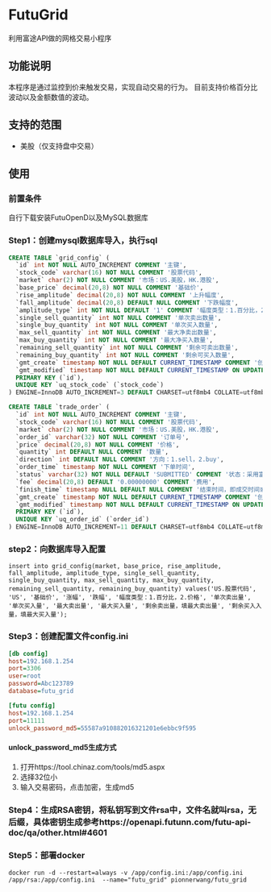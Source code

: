 # FutuGrid
利用富途API做的网格交易小程序
## 功能说明
本程序是通过监控到价来触发交易，实现自动交易的行为。
目前支持价格百分比波动以及金额数值的波动。

## 支持的范围
* 美股（仅支持盘中交易）

## 使用 
### 前置条件
自行下载安装FutuOpenD以及MySQL数据库

### Step1：创建mysql数据库导入，执行sql
```sql
CREATE TABLE `grid_config` (
  `id` int NOT NULL AUTO_INCREMENT COMMENT '主键',
  `stock_code` varchar(16) NOT NULL COMMENT '股票代码',
  `market` char(2) NOT NULL COMMENT '市场：US.美股，HK.港股',
  `base_price` decimal(20,8) NOT NULL COMMENT '基础价',
  `rise_amplitude` decimal(20,8) NOT NULL COMMENT '上升幅度',
  `fall_amplitude` decimal(20,8) DEFAULT NULL COMMENT '下跌幅度',
  `amplitude_type` int NOT NULL DEFAULT '1' COMMENT '幅度类型：1.百分比，2.价格',
  `single_sell_quantity` int NOT NULL COMMENT '单次卖出数量',
  `single_buy_quantity` int NOT NULL COMMENT '单次买入数量',
  `max_sell_quantity` int NOT NULL COMMENT '最大净卖出数量',
  `max_buy_quantity` int NOT NULL COMMENT '最大净买入数量',
  `remaining_sell_quantity` int NOT NULL COMMENT '剩余可卖出数量',
  `remaining_buy_quantity` int NOT NULL COMMENT '剩余可买入数量',
  `gmt_create` timestamp NOT NULL DEFAULT CURRENT_TIMESTAMP COMMENT '创建时间',
  `gmt_modified` timestamp NOT NULL DEFAULT CURRENT_TIMESTAMP ON UPDATE CURRENT_TIMESTAMP COMMENT '修改时间',
  PRIMARY KEY (`id`),
  UNIQUE KEY `uq_stock_code` (`stock_code`)
) ENGINE=InnoDB AUTO_INCREMENT=3 DEFAULT CHARSET=utf8mb4 COLLATE=utf8mb4_0900_ai_ci COMMENT='网格配置';

CREATE TABLE `trade_order` (
  `id` int NOT NULL AUTO_INCREMENT COMMENT '主键',
  `stock_code` varchar(16) NOT NULL COMMENT '股票代码',
  `market` char(2) NOT NULL COMMENT '市场：US.美股，HK.港股',
  `order_id` varchar(32) NOT NULL COMMENT '订单号',
  `price` decimal(20,8) NOT NULL COMMENT '价格',
  `quantity` int DEFAULT NULL COMMENT '数量',
  `direction` int DEFAULT NULL COMMENT '方向：1.sell，2.buy',
  `order_time` timestamp NOT NULL COMMENT '下单时间',
  `status` varchar(32) NOT NULL DEFAULT 'SUBMITTED' COMMENT '状态：采用富途的订单状态',
  `fee` decimal(20,8) DEFAULT '0.00000000' COMMENT '费用',
  `finish_time` timestamp NULL DEFAULT NULL COMMENT '结束时间，即成交时间或撤单时间',
  `gmt_create` timestamp NOT NULL DEFAULT CURRENT_TIMESTAMP COMMENT '创建时间',
  `gmt_modified` timestamp NOT NULL DEFAULT CURRENT_TIMESTAMP ON UPDATE CURRENT_TIMESTAMP COMMENT '修改时间',
  PRIMARY KEY (`id`),
  UNIQUE KEY `uq_order_id` (`order_id`)
) ENGINE=InnoDB AUTO_INCREMENT=11 DEFAULT CHARSET=utf8mb4 COLLATE=utf8mb4_0900_ai_ci COMMENT='订单信息';
```
### step2：向数据库导入配置
```mysql-sql
insert into grid_config(market, base_price, rise_amplitude, fall_amplitude, amplitude_type, single_sell_quantity, single_buy_quantity, max_sell_quantity, max_buy_quantity, remaining_sell_quantity, remaining_buy_quantity) values('US.股票代码', 'US', '基础价', '涨幅', '跌幅', '幅度类型：1.百分比，2.价格', '单次卖出量', '单次买入量', '最大卖出量', '最大买入量', '剩余卖出量，填最大卖出量', '剩余买入入量，填最大买入量');
```
### Step3：创建配置文件config.ini
```ini
[db config]
host=192.168.1.254
port=3306
user=root
password=Abc123789
database=futu_grid

[futu config]
host=192.168.1.254
port=11111
unlock_password_md5=55587a910882016321201e6ebbc9f595
```
#### unlock_password_md5生成方式
1. 打开https://tool.chinaz.com/tools/md5.aspx 
2. 选择32位小
3. 输入交易密码，点击加密，生成md5

### Step4：生成RSA密钥，将私钥写到文件rsa中，文件名就叫rsa，无后缀，具体密钥生成参考https://openapi.futunn.com/futu-api-doc/qa/other.html#4601

### Step5：部署docker
```docker
docker run -d --restart=always -v /app/config.ini:/app/config.ini /app/rsa:/app/config.ini  --name="futu_grid" pionnerwang/futu_grid
```